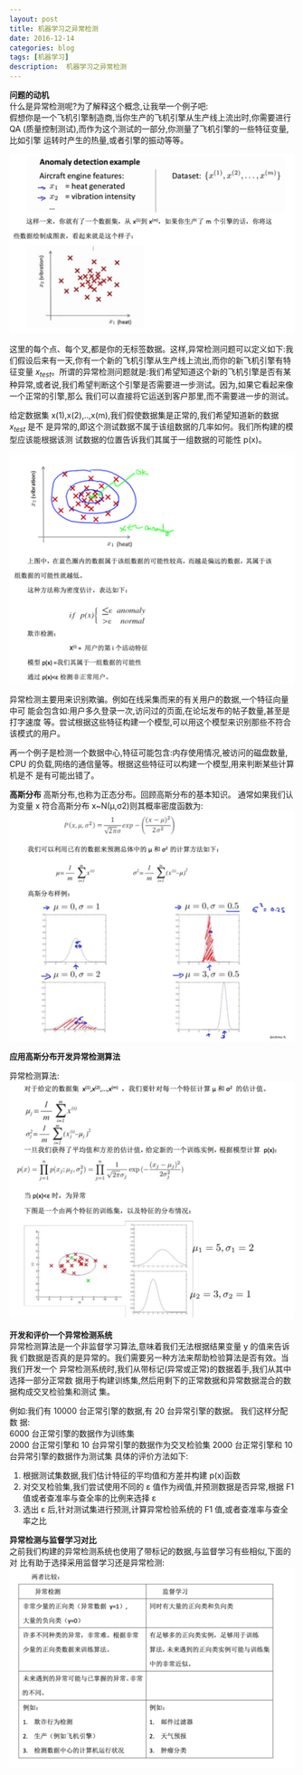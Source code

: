 ```yaml
---
layout: post
title: 机器学习之异常检测
date: 2016-12-14
categories: blog
tags: [机器学习]
description:  机器学习之异常检测
---
```


**问题的动机**       
 什么是异常检测呢?为了解释这个概念,让我举一个例子吧:       
假想你是一个飞机引擎制造商,当你生产的飞机引擎从生产线上流出时,你需要进行 QA (质量控制测试),而作为这个测试的一部分,你测量了飞机引擎的一些特征变量,比如引擎 运转时产生的热量,或者引擎的振动等等。   

![](https://raw.githubusercontent.com/whuhan2013/myImage/master/machineLearning/class10/p1.png)   

这里的每个点、每个叉,都是你的无标签数据。这样,异常检测问题可以定义如下:我
们假设后来有一天,你有一个新的飞机引擎从生产线上流出,而你的新飞机引擎有特征变量
$x_{test}$。所谓的异常检测问题就是:我们希望知道这个新的飞机引擎是否有某种异常,或者说,我们希望判断这个引擎是否需要进一步测试。因为,如果它看起来像一个正常的引擎,那么 我们可以直接将它运送到客户那里,而不需要进一步的测试。     

给定数据集 x(1),x(2),..,x(m),我们假使数据集是正常的,我们希望知道新的数据 $x_{test}$ 是不 是异常的,即这个测试数据不属于该组数据的几率如何。我们所构建的模型应该能根据该测 试数据的位置告诉我们其属于一组数据的可能性 p(x)。

![](https://raw.githubusercontent.com/whuhan2013/myImage/master/machineLearning/class10/p2.png) 

异常检测主要用来识别欺骗。例如在线采集而来的有关用户的数据,一个特征向量中可 能会包含如:用户多久登录一次,访问过的页面,在论坛发布的帖子数量,甚至是打字速度 等。尝试根据这些特征构建一个模型,可以用这个模型来识别那些不符合该模式的用户。

再一个例子是检测一个数据中心,特征可能包含:内存使用情况,被访问的磁盘数量, CPU 的负载,网络的通信量等。根据这些特征可以构建一个模型,用来判断某些计算机是不 是有可能出错了。

**高斯分布** 
高斯分布,也称为正态分布。回顾高斯分布的基本知识。 通常如果我们认为变量 x 符合高斯分布 x~N(μ,σ2)则其概率密度函数为:     
![](https://raw.githubusercontent.com/whuhan2013/myImage/master/machineLearning/class10/p3.png)

**应用高斯分布开发异常检测算法**     

异常检测算法:  
![](https://raw.githubusercontent.com/whuhan2013/myImage/master/machineLearning/class10/p4.png)  

**开发和评价一个异常检测系统**      
异常检测算法是一个非监督学习算法,意味着我们无法根据结果变量 y 的值来告诉我 们数据是否真的是异常的。我们需要另一种方法来帮助检验算法是否有效。当我们开发一个 异常检测系统时,我们从带标记(异常或正常)的数据着手,我们从其中选择一部分正常数 据用于构建训练集,然后用剩下的正常数据和异常数据混合的数据构成交叉检验集和测试 集。

例如:我们有 10000 台正常引擎的数据,有 20 台异常引擎的数据。 我们这样分配数 据:       
6000 台正常引擎的数据作为训练集       
2000 台正常引擎和 10 台异常引擎的数据作为交叉检验集 2000 台正常引擎和 10 台异常引擎的数据作为测试集 具体的评价方法如下:   
1. 根据测试集数据,我们估计特征的平均值和方差并构建 p(x)函数      
2. 对交叉检验集,我们尝试使用不同的 ε 值作为阀值,并预测数据是否异常,根据 F1
值或者查准率与查全率的比例来选择 ε         
3. 选出 ε 后,针对测试集进行预测,计算异常检验系统的 F1 值,或者查准率与查全
率之比        


**异常检测与监督学习对比**    
之前我们构建的异常检测系统也使用了带标记的数据,与监督学习有些相似,下面的对 比有助于选择采用监督学习还是异常检测:
![](https://raw.githubusercontent.com/whuhan2013/myImage/master/machineLearning/class10/p5.png)

